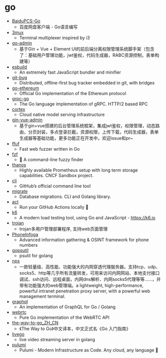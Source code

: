 # go
- [BaiduPCS-Go](https://github.com/iikira/BaiduPCS-Go)
  - 百度网盘客户端 - Go语言编写
- [3mux](https://github.com/aaronjanse/3mux)
  - Terminal multiplexer inspired by i3
- [go-admin](https://github.com/wenjianzhang/go-admin)
  - 基于Gin + Vue + Element UI的前后端分离权限管理系统脚手架（包含了：基础用户管理功能，jwt鉴权，代码生成器，RABC资源控制，表单构建等）
- [esbuild](https://github.com/evanw/esbuild)
  - An extremely fast JavaScript bundler and minifier
- [git-bug](https://github.com/MichaelMure/git-bug)
  - Distributed, offline-first bug tracker embedded in git, with bridges
- [go-ethereum](https://github.com/ethereum/go-ethereum)
  - Official Go implementation of the Ethereum protocol
- [grpc-go](https://github.com/grpc/grpc-go)
  - The Go language implementation of gRPC. HTTP/2 based RPC
- [cortex](https://github.com/cortexlabs/cortex)
  - Cloud native model serving infrastructure
- [gin-vue-admin](https://github.com/flipped-aurora/gin-vue-admin)
  - 基于gin+vue搭建的后台管理系统框架，集成jwt鉴权，权限管理，动态路由，分页封装，多点登录拦截，资源权限，上传下载，代码生成器，表单生成器等基础功能，更多功能正在开发中，欢迎issue和pr~
- [ffuf](https://github.com/ffuf/ffuf)
  - Fast web fuzzer written in Go
- [fzf](https://github.com/junegunn/fzf)
  - 🌸 A command-line fuzzy finder
- [thanos](https://github.com/thanos-io/thanos)
  - Highly available Prometheus setup with long term storage capabilities. CNCF Sandbox project.
- [cli](https://github.com/cli/cli)
  - GitHub’s official command line tool
- [migrate](https://github.com/golang-migrate/migrate)
  - Database migrations. CLI and Golang library.
- [act](https://github.com/nektos/act)
  - Run your GitHub Actions locally 🚀
- [k6](https://github.com/loadimpact/k6)
  - A modern load testing tool, using Go and JavaScript - https://k6.io
- [trojan](https://github.com/Jrohy/trojan)
  - trojan多用户管理部署程序, 支持web页面管理
- [PhoneInfoga](https://github.com/sundowndev/PhoneInfoga)
  - Advanced information gathering & OSINT framework for phone numbers
- [gopsutil](https://github.com/shirou/gopsutil)
  - psutil for golang
- [nps](https://github.com/ehang-io/nps)
  - 一款轻量级、高性能、功能强大的内网穿透代理服务器。支持tcp、udp、socks5、http等几乎所有流量转发，可用来访问内网网站、本地支付接口调试、ssh访问、远程桌面，内网dns解析、内网socks5代理等等……，并带有功能强大的web管理端。a lightweight, high-performance, powerful intranet penetration proxy server, with a powerful web management terminal.
- [graphql](https://github.com/graphql-go/graphql)
  - An implementation of GraphQL for Go / Golang
- [webrtc](https://github.com/pion/webrtc)
  - Pure Go implementation of the WebRTC API
- [the-way-to-go_ZH_CN](https://github.com/unknwon/the-way-to-go_ZH_CN)
  - 《The Way to Go》中文译本，中文正式名《Go 入门指南》
- [livego](https://github.com/gwuhaolin/livego)
  - live video streaming server in golang
- [pulumi](https://github.com/pulumi/pulumi)
  - Pulumi - Modern Infrastructure as Code. Any cloud, any language 🚀
